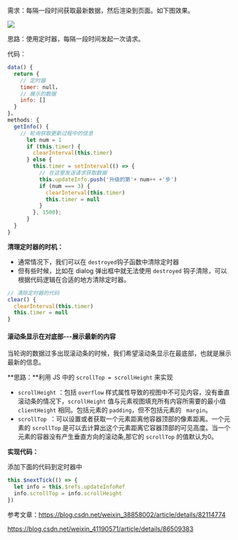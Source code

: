 需求：每隔一段时间获取最新数据，然后渲染到页面。如下图效果。

![](https://gitee.com/aurorapic/BlogPic/raw/master/img/test.gif)

思路：使用定时器，每隔一段时间发起一次请求。

代码：

```js
data() {
  return {
    // 定时器
    timer: null，
    // 展示的数据
    info: []
  }
}，
methods: {
  getInfo() {
    // 轮询获取更新过程中的信息
      let num = 1
      if (this.timer) {
        clearInterval(this.timer)
      } else {
        this.timer = setInterval(() => {
          // 在这里发送请求获取数据
          this.updateInfo.push('升级的第'+ num++ +'步')
          if (num === 3) {
            clearInterval(this.timer)
            this.timer = null
          }
        }, 1500);
      }
  }
}
```

**清理定时器的时机：**

* 通常情况下，我们可以在 `destroyed`钩子函数中清除定时器
* 但有些时候，比如在 dialog 弹出框中就无法使用 `destroyed` 钩子清除，可以根据代码逻辑在合适的地方清除定时器。

```js
// 清除定时器的代码
clear() {
  clearInterval(this.timer)
  this.timer = null
}
```

#### 滚动条显示在对底部---展示最新的内容

当轮询的数据过多出现滚动条的时候，我们希望滚动条显示在最底部，也就是展示最新的信息。

**思路：**利用 JS 中的 `scrollTop = scrollHeight` 来实现

* `scrollHeight` ：包括 `overflow` 样式属性导致的视图中不可见内容，没有垂直滚动条的情况下，`scrollHeight` 值与元素视图填充所有内容所需要的最小值`clientHeight` 相同。包括元素的 `padding`，但不包括元素的 ` margin`。
* `scrollTop `：可以设置或者获取一个元素距离他容器顶部的像素距离。一个元素的 `scrollTop` 是可以去计算出这个元素距离它容器顶部的可见高度。当一个元素的容器没有产生垂直方向的滚动条,那它的 `scrollTop` 的值默认为0。

**实现代码：**

添加下面的代码到定时器中 

```js
this.$nextTick(() => {
  let info = this.$refs.updateInfoRef
  info.scrollTop = info.scrollHeight
})
```

参考文章：<https://blog.csdn.net/weixin_38858002/article/details/82114774>

<https://blog.csdn.net/weixin_41190571/article/details/86509383>